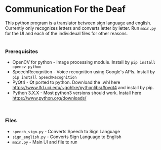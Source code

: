 # Communication For the Deaf
This python program is a translator between sign language and english. Currently only recognizes letters and converts letter by letter.
Run `main.py` for the UI and each of the individeual files for other reasons.
<br />
<br />

### Prerequisites
* OpenCV for python - Image processing module. Install by `pip install opencv-python`
* SpeechRecognition - Voice recognition using Google's APIs. Install by `pip install SpeechRecognition`
* PyQt4 - Qt ported to python. Download the .whl here https://www.lfd.uci.edu/~gohlke/pythonlibs/#pyqt4 and install by pip.
* Python 3.X.X - Most python3 versions should work. Install here https://www.python.org/downloads/
<br />

### Files
* `speech_sign.py` - Converts Speech to Sign Language
* `sign_english.py` - Converts Sign Language to English
* `main.py` - Main UI and file to run 